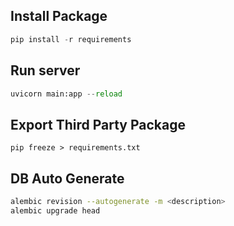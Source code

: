 ## Install Package

```python
pip install -r requirements
```

## Run server

```python
uvicorn main:app --reload
```

## Export Third Party Package

```
pip freeze > requirements.txt
```

## DB Auto Generate
```bash
alembic revision --autogenerate -m <description>
alembic upgrade head
```

